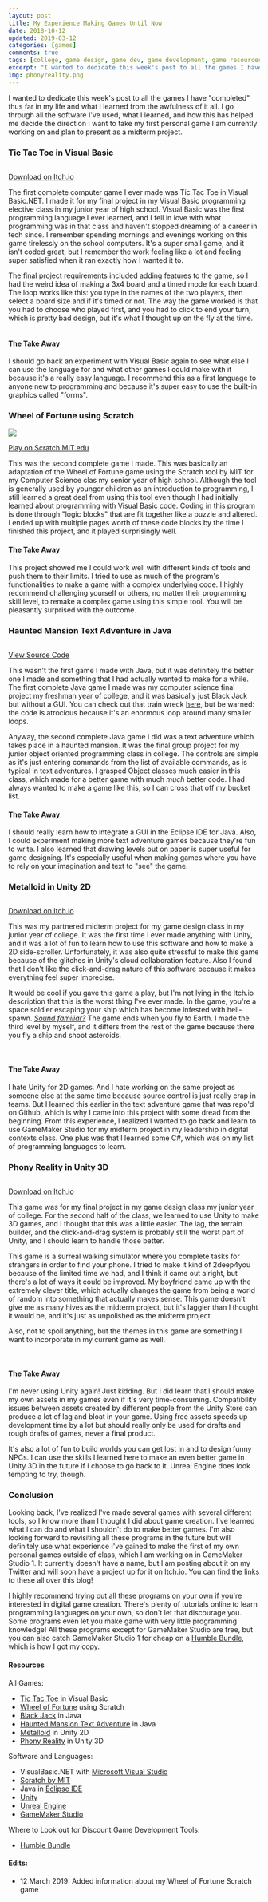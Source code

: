 ```yaml
---
layout: post
title: My Experience Making Games Until Now
date: 2018-10-12
updated: 2019-03-12
categories: [games]
comments: true
tags: [college, game design, game dev, game development, game resources, indie, indie game dev, university]
excerpt: "I wanted to dedicate this week's post to all the games I have 'completed' thus far in my life and what I learned from the awfulness of it all. I go through all the software I've used, what I learned, and how this has helped me decide the direction I want to take my first personal game I am currently working on and plan to present as a midterm project."
img: phonyreality.png
---
```


<p><first-letter>I</first-letter> wanted to dedicate this week's post to all the games I have "completed" thus far in my life and what I learned from the awfulness of it all. I go through all the software I've used, what I learned, and how this has helped me decide the direction I want to take my first personal game I am currently working on and plan to present as a midterm project.</p>

<h3 id="tictactoe">Tic Tac Toe in Visual Basic</h3>

<img src="/img/tictactoe2.png" alt="" class="img-fluid"/>

<p class="caption"><a href="https://byliz.itch.io/tic-tac-toe" target="_blank">Download on Itch.io</a></p>

<p>The first complete computer game I ever made was Tic Tac Toe in Visual Basic.NET. I made it for my final project in my Visual Basic programming elective class in my junior year of high school. Visual Basic was the first programming language I ever learned, and I fell in love with what programming was in that class and haven't stopped dreaming of a career in tech since. I remember spending mornings and evenings working on this game tirelessly on the school computers. It's a super small game, and it isn't coded great, but I remember the work feeling like a lot and feeling super satisfied when it ran exactly how I wanted it to. </p>

<p>The final project requirements included adding features to the game, so I had the weird idea of making a 3x4 board and a timed mode for each board. The loop works like this: you type in the names of the two players, then select a board size and if it's timed or not. The way the game worked is that you had to choose who played first, and you had to click to end your turn, which is pretty bad design, but it's what I thought up on the fly at the time.</p>

<img src="/img/TicTacToe.png" alt="" class="img-fluid"/>

<h4>The Take Away</h4>

<p>I should go back an experiment with Visual Basic again to see what else I can use the language for and what other games I could make with it because it's a really easy language. I recommend this as a first language to anyone new to programming and because it's super easy to use the built-in graphics called "forms".</p>

<h3 id="wof">Wheel of Fortune using Scratch</h3>

<img src="/img/scratchgame2.png" class="img-fluid">

<p class="caption"><a href="https://scratch.mit.edu/projects/45665508/" target="_blank">Play on Scratch.MIT.edu</a></p>

<p>This was the second complete game I made. This was basically an adaptation of the Wheel of Fortune game using the Scratch tool by MIT for my Computer Science clas my senior year of high school. Although the tool is generally used by younger children as an introduction to programming, I still learned a great deal from using this tool even though I had initially learned about programming with Visual Basic code. Coding in this program is done through "logic blocks" that are fit together like a puzzle and altered. I ended up with multiple pages worth of these code blocks by the time I finished this project, and it played surprisingly well.</p>

<h4>The Take Away</h4>

<p>This project showed me I could work well with different kinds of tools and push them to their limits. I tried to use as much of the program's functionalities to make a game with a complex underlying code. I highly recommend challenging yourself or others, no matter their programming skill level, to remake a complex game using this simple tool. You will be pleasantly surprised with the outcome.</p>

<h3 id="hauntedmansion">Haunted Mansion Text Adventure in Java</h3>

<img src="/img/escapegame.png" alt="" class="img-fluid"/>

<p class="caption"><a href="https://github.com/soltk/oop-text-adventure" target="_blank">View Source Code</a></p>

<p>This wasn't the first game I made with Java, but it was definitely the better one I made and something that I had actually wanted to make for a while. The first complete Java game I made was my computer science final project my freshman year of college, and it was basically just Black Jack but without a GUI. You can check out that train wreck <a href="https://github.com/byliz/cs-blackjack" target="_blank">here</a>, but be warned: the code is atrocious because it's an enormous loop around many smaller loops.</p>

<p>Anyway, the second complete Java game I did was a text adventure which takes place in a haunted mansion. It was the final group project for my junior object oriented programming class in college. The controls are simple as it's just entering commands from the list of available commands, as is typical in text adventures. I grasped Object classes much easier in this class, which made for a better game with much&nbsp;<em>much</em> better code. I had always wanted to make a game like this, so I can cross that off my bucket list.</p>

<h4>The Take Away</h4>

<p>I should really learn how to integrate a GUI in the Eclipse IDE for Java. Also, I could experiment making more text adventure games because they're fun to write. I also learned that drawing levels out on paper is super useful for game designing. It's especially useful when making games where you have to rely on your imagination and text to "see" the game.</p>

<h3 id="metalloid">Metalloid in Unity 2D</h3>

<img src="/img/metalloidmenu.gif" alt="" class="img-fluid"/>

<p class="caption"><a href="https://byliz.itch.io/metalloid" target="_blank">Download on Itch.io</a></p>

<p>This was my partnered midterm project for my game design class in my junior year of college. It was the first time I ever made anything with Unity, and it was a lot of fun to learn how to use this software and how to make a 2D side-scroller. Unfortunately, it was also quite stressful to make this game because of the glitches in Unity's cloud collaboration feature. Also I found that I don't like the click-and-drag nature of this software because it makes everything feel super imprecise.</p>

<p>It would be cool if you gave this game a play, but I'm not lying in the Itch.io description that this is the worst thing I've ever made. In the game, you're a space soldier escaping your ship which has become infested with hell-spawn. <a href="https://en.wikipedia.org/wiki/Doom_(1993_video_game)" target="_blank"><em>Sound familiar?</em></a> The game ends when you fly to Earth. I made the third level by myself, and it differs from the rest of the game because there you fly a ship and shoot asteroids.</p>

<img src="/img/Metalloid2.png" alt="" class="img-fluid">
<img src="/img/Metalloid3.png" alt="" class="img-fluid">

<h4>The Take Away</h4>

<p>I hate Unity for 2D games. And I hate working on the same project as someone else at the same time because source control is just really crap in teams. But I learned this earlier in the text adventure game that was repo'd on Github, which is why I came into this project with some dread from the beginning. From this experience, I realized I wanted to go back and learn to use GameMaker Studio for my midterm project in my leadership in digital contexts class. One plus was that I learned some C#, which was on my list of programming languages to learn.</p>

<h3 id="phonyreality">Phony Reality in Unity 3D</h3>

<img src="/img/phonyrealitymenuyoyod.gif" alt="" class="img-fluid"/>

<p class="caption"><a href="https://byliz.itch.io/phony-reality" target="_blank">Download on Itch.io</a></p>

<p>This game was for my final project in my game design class my junior year of college. For the second half of the class, we learned to use Unity to make 3D games, and I thought that this was a little easier. The lag, the terrain builder, and the click-and-drag system is probably still the worst part of Unity, and I should learn to handle those better. </p>

<p>This game is a surreal walking simulator where you complete tasks for strangers in order to find your phone. I tried to make it kind of 2deep4you because of the limited time we had, and I think it came out alright, but there's a lot of ways it could be improved. My boyfriend came up with the extremely clever title, which actually changes the game from being a world of random into something that actually makes sense. This game doesn't give me as many hives as the midterm project, but it's laggier than I thought it would be, and it's just as unpolished as the midterm project.</p>

<p>Also, not to spoil anything, but the themes in this game are something I want to incorporate in my current game as well.</p>

<img src="/img/PhonyReality2.png" alt="" class="img-fluid"/>
<img src="/img/PhonyReality3.png" alt="" class="img-fluid"/>

<h4>The Take Away</h4>

<p>I'm never using Unity again! Just kidding. But I did learn that I should make my own assets in my games even if it's very time-consuming. Compatibility issues between assets created by different people from the Unity Store can produce a lot of lag and bloat in your game. Using free assets speeds up development time by a lot but should really only be used for drafts and rough drafts of games, never a final product.</p>

<p>It's also a lot of fun to build worlds you can get lost in and to design funny NPCs. I can use the skills I learned here to make an even better game in Unity 3D in the future if I choose to go back to it. Unreal Engine does look tempting to try, though.</p>

<h3>Conclusion</h3>

<p>Looking back, I've realized I've made several games with several different tools, so I know more than I thought I did about game creation. I've learned what I can do and what I shouldn't do to make better games. I'm also looking forward to revisiting all these programs in the future but will definitely use what experience I've gained to make the first of my own personal games outside of class, which I am working on in GameMaker Studio 1. It currently doesn't have a name, but I am posting about it on my Twitter and will soon have a project up for it on Itch.io. You can find the links to these all over this blog!</p>

<p>I highly recommend trying out all these programs on your own if you're interested in digital game creation. There's plenty of tutorials online to learn programming languages on your own, so don't let that discourage you. Some programs even let you make game with very little programming knowledge! All these programs except for GameMaker Studio are free, but you can also catch GameMaker Studio 1 for cheap on a <a href="http://humblebundle.com" target="_blank">Humble Bundle</a>, which is how I got my copy. </p>

<h4>Resources</h4>

<p>All Games:</p>

<ul>
	<li><a href="https://byliz.itch.io/tic-tac-toe" target="_blank">Tic Tac Toe</a> in Visual Basic</li>
	<li><a href="https://scratch.mit.edu/projects/45665508/" target="_blank">Wheel of Fortune</a> using Scratch</li>
	<li><a href="https://github.com/byliz/cs-blackjack" target="_blank">Black Jack</a> in Java</li>
	<li><a href="https://github.com/soltk/oop-text-adventure" target="_blank">Haunted Mansion Text Adventure</a> in Java</li>
	<li><a href="https://byliz.itch.io/metalloid" target="_blank">Metalloid</a> in Unity 2D</li>
	<li><a href="https://byliz.itch.io/phony-reality" target="_blank">Phony Reality</a> in Unity 3D</li>
</ul>

<p>Software and Languages:</p>

<ul>
	<li>VisualBasic.NET with <a href="https://visualstudio.microsoft.com/downloads/" target="_blank">Microsoft Visual Studio</a></li>
	<li><a href="https://scratch.mit.edu" target="_blank">Scratch by MIT</a></li>
	<li>Java in <a href="https://www.eclipse.org/downloads/" target="_blank">Eclipse IDE</a></li>
	<li><a href="https://unity3d.com/" target="_blank">Unity</a></li>
	<li><a href="https://www.unrealengine.com/en-US/what-is-unreal-engine-4" target="_blank">Unreal Engine</a></li>
	<li><a href="https://www.yoyogames.com/gamemaker" target="_blank">GameMaker Studio</a></li>
</ul>

<p>Where to Look out for Discount Game Development Tools:</p>

<ul>
	<li><a href="https://humblebundle.com" target="_blank">Humble Bundle</a></li>
</ul>

<h4>Edits:</h4>

<ul>
	<li>12 March 2019: Added information about my Wheel of Fortune Scratch game</li>
</ul>